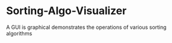# Sorting-Algo-Visualizer
A GUI is graphical demonstrates the operations of various sorting algorithms 
